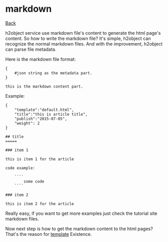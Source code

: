 markdown
========

[Back](https://github.com/h2object/h2object/blob/master/doc/english/index.md) 

h2object service use markdown file's content to generate the html page's content. So how to write the markdown file? It's simple, h2object can recognize the normal markdown files. And with the improvement, h2object can parse file metadata.

Here is the markdown file format:

````
{
	#json string as the metadata part.
}

this is the markdown content part.

````

Example:

````
{
	"template":"default.html",
	"title":"this is article title",
	"publish":"2015-07-05",
	"weight": 2
}

## title
=====

### item 1

this is item 1 for the article

code example:

	````
		some code 
	````

### item 2

this is item 2 for the article

````

Really easy, if you want to get more examples just check the tutorial site markdown files.

Now next step is how to get the markdown content to the html pages? That's the reason for [template](/template.md) Existence. 


